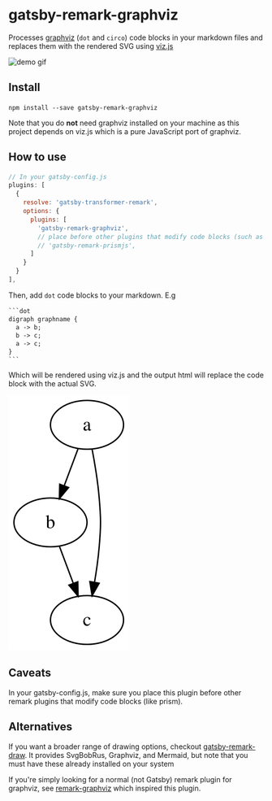 # gatsby-remark-graphviz

Processes [graphviz](https://www.graphviz.org/) (`dot` and `circo`) code blocks in your markdown files and replaces them with the rendered SVG using [viz.js](https://github.com/mdaines/viz.js/)

![demo gif](/packages/gatsby-remark-graphviz/demo.gif)

## Install

`npm install --save gatsby-remark-graphviz`

Note that you do **not** need graphviz installed on your machine as this project depends on viz.js which is a pure JavaScript port of graphviz.

## How to use

```javascript
// In your gatsby-config.js
plugins: [
  {
    resolve: 'gatsby-transformer-remark',
    options: {
      plugins: [
        'gatsby-remark-graphviz',
        // place before other plugins that modify code blocks (such as prismjs)
        // 'gatsby-remark-prismjs',
      ]
    }
  }
],
```

Then, add `dot` code blocks to your markdown. E.g

    ```dot
    digraph graphname {
      a -> b;
      b -> c;
      a -> c;
    }
    ```

Which will be rendered using viz.js and the output html will replace the code block with the actual SVG.

![rendered-graph](/packages/gatsby-remark-graphviz/rendered-graph.svg)

## Caveats

In your gatsby-config.js, make sure you place this plugin before other remark plugins that modify code blocks (like prism).

## Alternatives

If you want a broader range of drawing options, checkout [gatsby-remark-draw](https://www.npmjs.com/package/gatsby-remark-draw). It provides SvgBobRus, Graphviz, and Mermaid, but note that you must have these already installed on your system

If you're simply looking for a normal (not Gatsby) remark plugin for graphviz, see [remark-graphviz](https://www.npmjs.com/package/remark-graphviz) which inspired this plugin.
